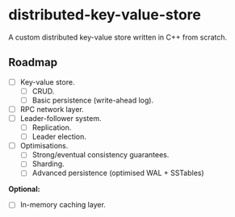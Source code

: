 # distributed-key-value-store
A custom distributed key-value store written in C++ from scratch.

## Roadmap

- [ ] Key-value store.
  - [ ] CRUD.
  - [ ] Basic persistence (write-ahead log).
- [ ] RPC network layer.
- [ ] Leader-follower system.
  - [ ] Replication.
  - [ ] Leader election.
- [ ] Optimisations.
  - [ ] Strong/eventual consistency guarantees.
  - [ ] Sharding.
  - [ ] Advanced persistence (optimised WAL + SSTables)

**Optional:**
- [ ] In-memory caching layer.
      
